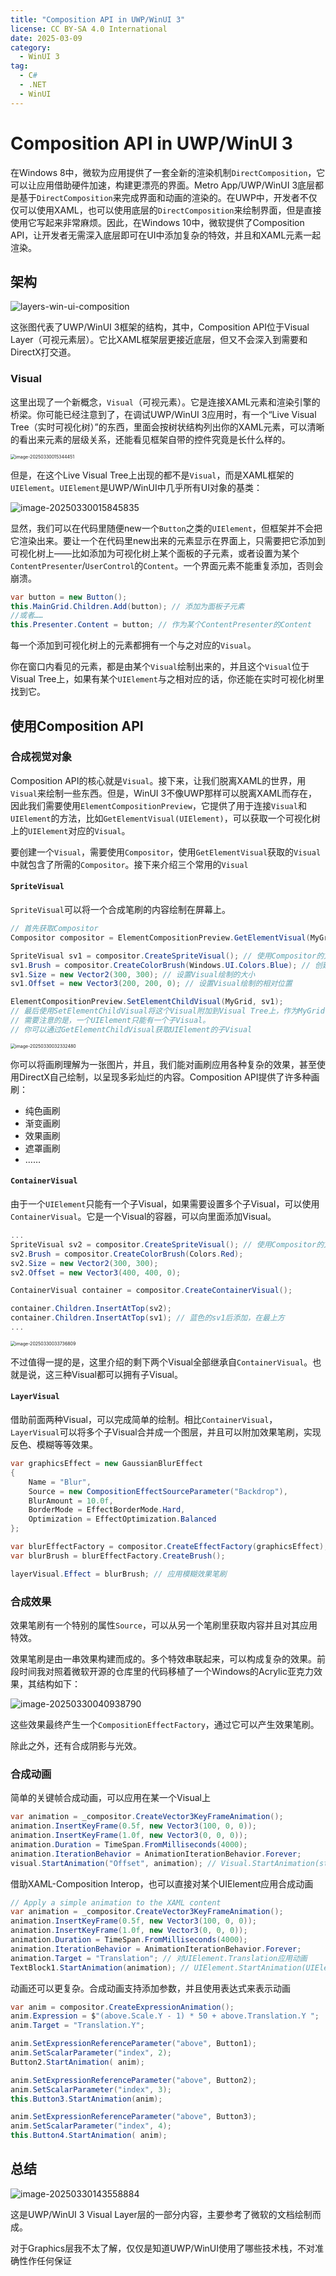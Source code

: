 ```yaml
---
title: "Composition API in UWP/WinUI 3"
license: CC BY-SA 4.0 International
date: 2025-03-09
category: 
  - WinUI 3
tag:
  - C#
  - .NET
  - WinUI
---
```


# Composition API in UWP/WinUI 3

在Windows 8中，微软为应用提供了一套全新的渲染机制`DirectComposition`，它可以让应用借助硬件加速，构建更漂亮的界面。Metro App/UWP/WinUI 3底层都是基于`DirectComposition`来完成界面和动画的渲染的。在UWP中，开发者不仅仅可以使用XAML，也可以使用底层的`DirectComposition`来绘制界面，但是直接使用它写起来非常麻烦。因此，在Windows 10中，微软提供了Composition API，让开发者无需深入底层即可在UI中添加复杂的特效，并且和XAML元素一起渲染。

## 架构

<img src="./.img/layers-win-ui-composition.png" alt="layers-win-ui-composition"  />

这张图代表了UWP/WinUI 3框架的结构，其中，Composition API位于Visual Layer（可视元素层）。它比XAML框架层更接近底层，但又不会深入到需要和DirectX打交道。

### Visual

这里出现了一个新概念，`Visual`（可视元素）。它是连接XAML元素和渲染引擎的桥梁。你可能已经注意到了，在调试UWP/WinUI 3应用时，有一个“Live Visual Tree（实时可视化树）”的东西，里面会按树状结构列出你的XAML元素，可以清晰的看出来元素的层级关系，还能看见框架自带的控件究竟是长什么样的。

<img src="./.img/image-20250330015344451.png" alt="image-20250330015344451" style="zoom: 50%;" />

但是，在这个Live Visual Tree上出现的都不是`Visual`，而是XAML框架的`UIElement`。`UIElement`是UWP/WinUI中几乎所有UI对象的基类：

![image-20250330015845835](./.img/image-20250330015845835.png)

显然，我们可以在代码里随便new一个`Button`之类的`UIElement`，但框架并不会把它渲染出来。要让一个在代码里new出来的元素显示在界面上，只需要把它添加到可视化树上——比如添加为可视化树上某个面板的子元素，或者设置为某个`ContentPresenter`/`UserControl`的`Content`。一个界面元素不能重复添加，否则会崩溃。

```csharp
var button = new Button();
this.MainGrid.Children.Add(button); // 添加为面板子元素
//或者……
this.Presenter.Content = button; // 作为某个ContentPresenter的Content
```

每一个添加到可视化树上的元素都拥有一个与之对应的`Visual`。

你在窗口内看见的元素，都是由某个`Visual`绘制出来的，并且这个`Visual`位于Visual Tree上，如果有某个`UIElement`与之相对应的话，你还能在实时可视化树里找到它。

## 使用Composition API

### 合成视觉对象

Composition API的核心就是`Visual`。接下来，让我们脱离XAML的世界，用`Visual`来绘制一些东西。但是，WinUI 3不像UWP那样可以脱离XAML而存在，因此我们需要使用`ElementCompositionPreview`，它提供了用于连接`Visual`和`UIElement`的方法，比如`GetElementVisual(UIElement)`，可以获取一个可视化树上的`UIElement`对应的`Visual`。

要创建一个`Visual`，需要使用`Compositor`，使用`GetElementVisual`获取的`Visual`中就包含了所需的`Compositor`。接下来介绍三个常用的`Visual`

#### `SpriteVisual`

`SpriteVisual`可以将一个合成笔刷的内容绘制在屏幕上。

```csharp
// 首先获取Compositor
Compositor compositor = ElementCompositionPreview.GetElementVisual(MyGrid).Compositor;

SpriteVisual sv1 = compositor.CreateSpriteVisual(); // 使用Compositor的方法创建一个SpriteVisual
sv1.Brush = compositor.CreateColorBrush(Windows.UI.Colors.Blue); // 创建一个纯色的蓝色笔刷
sv1.Size = new Vector2(300, 300); // 设置Visual绘制的大小
sv1.Offset = new Vector3(200, 200, 0); // 设置Visual绘制的相对位置

ElementCompositionPreview.SetElementChildVisual(MyGrid, sv1); 
// 最后使用SetElementChildVisual将这个Visual附加到Visual Tree上，作为MyGrid的子Visual
// 需要注意的是，一个UIElement只能有一个子Visual。
// 你可以通过GetElementChildVisual获取UIElement的子Visual
```

<img src="./.img/image-20250330032332480.png" alt="image-20250330032332480" style="zoom:50%;" />

你可以将画刷理解为一张图片，并且，我们能对画刷应用各种复杂的效果，甚至使用DirectX自己绘制，以呈现多彩灿烂的内容。Composition API提供了许多种画刷：

- 纯色画刷
- 渐变画刷
- 效果画刷
- 遮罩画刷
- ……

#### `ContainerVisual`

由于一个`UIElement`只能有一个子Visual，如果需要设置多个子Visual，可以使用`ContainerVisual`。它是一个Visual的容器，可以向里面添加Visual。

```csharp
...
SpriteVisual sv2 = compositor.CreateSpriteVisual(); // 使用Compositor的方法创建一个SpriteVisual
sv2.Brush = compositor.CreateColorBrush(Colors.Red);
sv2.Size = new Vector2(300, 300);
sv2.Offset = new Vector3(400, 400, 0);

ContainerVisual container = compositor.CreateContainerVisual();

container.Children.InsertAtTop(sv2);
container.Children.InsertAtTop(sv1); // 蓝色的sv1后添加，在最上方
...
```

<img src="./.img/image-20250330033736809.png" alt="image-20250330033736809" style="zoom:50%;" />

不过值得一提的是，这里介绍的剩下两个Visual全部继承自`ContainerVisual`。也就是说，这三种Visual都可以拥有子Visual。

#### `LayerVisual`

借助前面两种Visual，可以完成简单的绘制。相比`ContainerVisual`，`LayerVisual`可以将多个子Visual合并成一个图层，并且可以附加效果笔刷，实现反色、模糊等等效果。

```csharp
var graphicsEffect = new GaussianBlurEffect
{
    Name = "Blur",
    Source = new CompositionEffectSourceParameter("Backdrop"),
    BlurAmount = 10.0f,
    BorderMode = EffectBorderMode.Hard,
    Optimization = EffectOptimization.Balanced
};

var blurEffectFactory = compositor.CreateEffectFactory(graphicsEffect);
var blurBrush = blurEffectFactory.CreateBrush();

layerVisual.Effect = blurBrush; // 应用模糊效果笔刷
```

### 合成效果

效果笔刷有一个特别的属性`Source`，可以从另一个笔刷里获取内容并且对其应用特效。

效果笔刷是由一串效果构建而成的。多个特效串联起来，可以构成复杂的效果。前段时间我对照着微软开源的仓库里的代码移植了一个Windows的Acrylic亚克力效果，其结构如下：

![image-20250330040938790](./.img/image-20250330040938790.png)

这些效果最终产生一个`CompositionEffectFactory`，通过它可以产生效果笔刷。

除此之外，还有合成阴影与光效。

### 合成动画

简单的关键帧合成动画，可以应用在某一个Visual上

```csharp
var animation = _compositor.CreateVector3KeyFrameAnimation();
animation.InsertKeyFrame(0.5f, new Vector3(100, 0, 0));
animation.InsertKeyFrame(1.0f, new Vector3(0, 0, 0));
animation.Duration = TimeSpan.FromMilliseconds(4000);
animation.IterationBehavior = AnimationIterationBehavior.Forever;
visual.StartAnimation("Offset", animation); // Visual.StartAnimation(string target, Visual visual) 对Visual的Offset参数应用动画
```

借助XAML-Composition Interop，也可以直接对某个UIElement应用合成动画

```csharp
// Apply a simple animation to the XAML content
var animation = _compositor.CreateVector3KeyFrameAnimation();
animation.InsertKeyFrame(0.5f, new Vector3(100, 0, 0));
animation.InsertKeyFrame(1.0f, new Vector3(0, 0, 0));
animation.Duration = TimeSpan.FromMilliseconds(4000);
animation.IterationBehavior = AnimationIterationBehavior.Forever;
animation.Target = "Translation"; // 对UIElement.Translation应用动画
TextBlock1.StartAnimation(animation); // UIElement.StartAnimation(UIElement element)
```

动画还可以更复杂。合成动画支持添加参数，并且使用表达式来表示动画

```csharp
var anim = compositor.CreateExpressionAnimation();
anim.Expression = $"(above.Scale.Y - 1) * 50 + above.Translation.Y ";
anim.Target = "Translation.Y";

anim.SetExpressionReferenceParameter("above", Button1);
anim.SetScalarParameter("index", 2);
Button2.StartAnimation( anim);

anim.SetExpressionReferenceParameter("above", Button2);
anim.SetScalarParameter("index", 3);
this.Button3.StartAnimation(anim);

anim.SetExpressionReferenceParameter("above", Button3);
anim.SetScalarParameter("index", 4);
this.Button4.StartAnimation( anim);
```

## 总结

![image-20250330143558884](./.img/image-20250330143558884.png)

这是UWP/WinUI 3 Visual Layer层的一部分内容，主要参考了微软的文档绘制而成。

对于Graphics层我不太了解，仅仅是知道UWP/WinUI使用了哪些技术栈，不对准确性作任何保证

